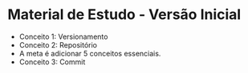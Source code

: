 
# Material de Estudo - Versão Inicial

- Conceito 1: Versionamento
- Conceito 2: Repositório
- A meta é adicionar 5 conceitos essenciais.
- Conceito 3: Commit

